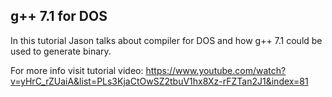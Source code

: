 ## g++ 7.1 for DOS
In this tutorial Jason talks about compiler for DOS and how g++ 7.1 could be used to generate binary.

For more info visit tutorial video:
https://www.youtube.com/watch?v=yHrC_rZUaiA&list=PLs3KjaCtOwSZ2tbuV1hx8Xz-rFZTan2J1&index=81

